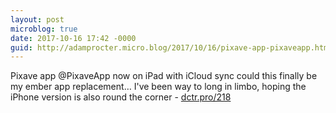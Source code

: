 ```yaml
---
layout: post
microblog: true
date: 2017-10-16 17:42 -0000
guid: http://adamprocter.micro.blog/2017/10/16/pixave-app-pixaveapp.html
---
```

Pixave app @PixaveApp now on iPad with iCloud sync could this finally be my ember app replacement… I've been way to long in limbo, hoping the iPhone version is also round the corner - [dctr.pro/218](http://dctr.pro/218)
